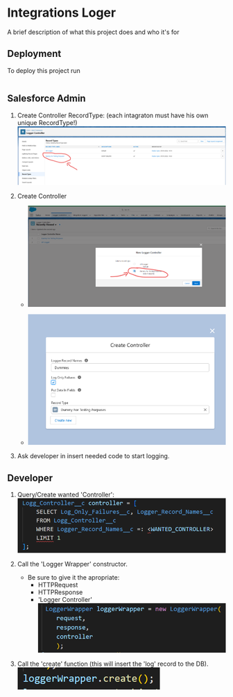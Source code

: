 # Integrations Loger

A brief description of what this project does and who it's for

## Deployment

To deploy this project run

```bash

```

## Salesforce Admin
1. Create Controller RecordType:
    (each intagraton must have his own unique RecordType!)
    ![Alt text](./Images/ReadMe/Admin/recordType.png "Create RecordType")
2. Create Controller
    - ![Alt text](./Images/ReadMe/Admin/ChooseRecordType.png "Choose Record Type")

    - ![Alt text](./Images/ReadMe/Admin/CreateController.png "Configure Controller")

3. Ask developer in insert needed code to start logging.


## Developer
1. Query/Create wanted 'Controller':
![Alt text](./Images/ReadMe/Dev/queryController.png "Query")

2. Call the 'Logger Wrapper' constructor.
    - Be sure to give it the apropriate:
        - HTTPRequest
        - HTTPResponse
        - 'Logger Controller'
![Alt text](./Images/ReadMe/Dev/LoggerWrapper.png "Constructor")

3. Call the 'create' function (this will insert the 'log' record to the DB).
![Alt text](./Images/ReadMe/Dev/createFunc.png "Insert function")
